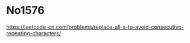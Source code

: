 # No1576

https://leetcode-cn.com/problems/replace-all-s-to-avoid-consecutive-repeating-characters/
